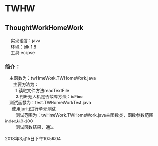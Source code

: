 # TWHW
## ThoughtWorkHomeWork　<br>

  　&nbsp;实现语言：java <br>
 　 环境：jdk 1.8 <br>
 　 工具:eclipse <br>
### 简介： <br>
 　主函数为：twHmeWork.TWHomeWork.java  <br>
   　 &nbsp;&nbsp;主要方法为：<br>
     　&nbsp;&nbsp;&nbsp;&nbsp; 1.读取文件方法readTextFile <br>
     　 &nbsp;&nbsp;&nbsp;&nbsp;2.判断无人机是否故障方法：isFine <br>
  　测试函数为：test.TWHomeWorkTest.java <br>
    　&nbsp;&nbsp;使用junitj进行单元测试 <br>
    　  &nbsp;&nbsp;&nbsp;&nbsp;测试范围为：twHmeWork.TWHomeWork.java主函数类，函数参数范围index从0-200 <br>
     　 &nbsp;&nbsp;&nbsp;&nbsp;测试函数结果，通过 <br>
      <br>
2018年3月15日下午10:56:04 
  
